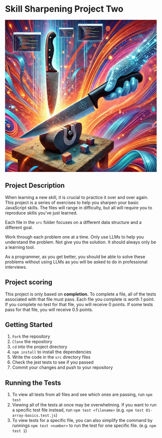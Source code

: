 # Skill Sharpening Project Two


<img src="./assets/sharpen.webp" alt="Sharpening" width="500">

## Project Description

When learning a new skill, it is crucial to practice it over and over again. This project is a series of exercises to help you sharpen your basic JavaScript skills. The files will range in difficulty, but all will require you to reproduce skills you've just learned.

Each file in the `src` folder focuses on a different data structure and a different goal.

Work through each problem one at a time. Only use LLMs to help you understand the problem. Not give you the solution.
It should always only be a learning tool.

As a programmer, as you get better, you should be able to solve these problems without using LLMs as you will be asked to do in professional interviews.

## Project scoring

This project is only based on **completion.** To complete a file, all of the tests associated with that file must pass. Each file you complete is worth 1 point. If you complete no test for that file, you will receive 0 points. If some tests pass for that file, you will receive 0.5 points.

## Getting Started

1. `Fork` the repository
2. `Clone` the repository
3. `cd` into the project directory
4. `npm install` to install the dependencies
6. Write the code in the `src` directory files
7. Check the jest tests to see if you passed
8. Commit your changes and push to your repository

## Running the Tests

1. To view all tests from all files and see which ones are passing, run `npm test`
2. Viewing all of the tests at once may be overwhelming. If you want to run a specific test file instead, run `npm test <filename>`  (e.g. `npm test 01-array-basics.test.js`)
3. To view tests for a specific file, you can also simplify the command by runnings `npm test <number>` to run the test for one specific file. (e.g. `npm test 1`)  
